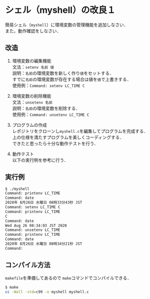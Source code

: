 # シェル（myshell）の改良１

簡易シェル（`myshell`）に環境変数の管理機能を追加しなさい．<br>
また，動作確認をしなさい．

## 改造

1. 環境変数の編集機能<br>
  文法：`setenv 名前 値`<br>
  説明：`名前`の環境変数を新しく作り`値`をセットする．<br>
  すでに`名前`の環境変数が存在する場合は値を`値`で上書きする．<br>
  使用例：`Command: setenv LC_TIME C`

2. 環境変数の削除機能<br>
  文法：`unsetenv 名前`<br>
  説明：`名前`の環境変数を削除する．<br>
  使用例：`Command: unsetenv LC_TIME C`

3. プログラムの作成<br>
  レポジトリをクローンし`myshell.c`を編集してプログラムを完成する．<br>
  上の仕様を満たすプログラムを美しくコーディングする．<br>
  できたと思ったら十分な動作テストを行う．

4. 動作テスト<br>
  以下の実行例を参考に行う．

## 実行例

```bash
$ ./myshell
Command: printenv LC_TIME
Command: date
2020年 8月26日 水曜日 08時33分43秒 JST
Command: setenv LC_TIME C
Command: printenv LC_TIME
C
Command: date
Wed Aug 26 08:34:03 JST 2020
Command: unsetenv LC_TIME   
Command: printenv LC_TIME
Command: date
2020年 8月26日 水曜日 08時34分21秒 JST
Command:
```

## コンパイル方法

```makefile```を準備してあるので
```make```コマンドでコンパイルできる．

```bash
$ make
cc -Wall -std=c99 -o myshell myshell.c
```
